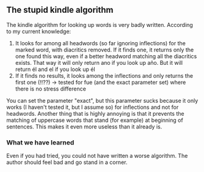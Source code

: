 ## The stupid kindle algorithm

The kindle algorithm for looking up words is very badly written. According to my current knowledge:

1. It looks for among all headwords (so far ignoring inflections) for the marked word, with diacritics removed. If it finds one, it returns only the one found this way, even if a better headword matching all the diacritics exists. That way it will only return ano if you look up año. But it will return él and el if you look up él
2. If it finds no results, it looks among the inflections and only returns the first one (!!??) -> tested for fue (and the exact parameter set) where there is no stress difference

You can set the parameter "exact", but this parameter sucks because it only works (I haven't tested it, but I assume so) for inflections and not for headwords. Another thing that is highly annoying is that it prevents the matching of uppercase words that stand (for example) at beginning of sentences. This makes it even more useless than it already is.

### What we have learned

Even if you had tried, you could not have written a worse algorithm. The author should feel bad and go stand in a corner.